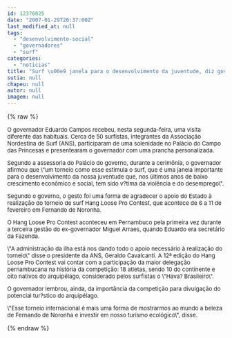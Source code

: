 ```yaml
---
id: 12376025
date: "2007-01-29T20:37:00Z"
last_modified_at: null
tags:
  - "desenvolvimento-social"
  - "governadores"
  - "surf"
categories:
  - "noticias"
title: "Surf \u00e9 janela para o desenvolvimento da juventude, diz governador"
sutia: null
chapeu: null
autor: null
imagem: null
---
```

{% raw %}
<p><FONT size=2></p>
<p><P>O governador Eduardo Campos recebeu, nesta segunda-feira, uma visita diferente das habituais. Cerca de 50 surfistas, integrantes da Associação Nordestina de Surf (ANS), participaram de uma solenidade no Palácio do Campo das Princesas e presentearam o governador com uma prancha personalizada. </P></p>
<p><P>Segundo a assessoria do Palácio do governo, durante a cerimônia, o governador afirmou que \"um torneio como esse estimula o surf, que é uma janela importante para o desenvolvimento da nossa juventude que, nos últimos anos de baixo crescimento econômico e social, tem sido v?tima da violência e do desemprego\". </P></p>
<p><P>Segundo o governo, o gesto foi uma forma de agradecer o apoio do Estado à realização do torneio de surf Hang Loose Pro Contest, que acontece de 6 a 11 de fevereiro em Fernando de Noronha.</P></p>
<p><P>O Hang Loose Pro Contest aconteceu em Pernambuco pela primeira vez durante a terceira gestão do ex-governador Miguel Arraes, quando Eduardo era secretário da Fazenda. </P></p>
<p><P>\"A administração da ilha está nos dando todo o apoio necessário à realização do torneio\" disse o presidente da ANS, Geraldo Cavalcanti. A 12ª edição do Hang Loose Pro Contest vai contar com a participação da maior delegação pernambucana na história da competição: 18 atletas, sendo 10 do continente e oito nativos do arquipélago, considerado pelos surfistas o \"Hava? Brasileiro\".</P></p>
<p><P>O&nbsp;governador lembrou, ainda, da importância da competição para divulgação do potencial tur?stico do arquipélago. </P></p>
<p><P>\"Esse torneio internacional é mais uma forma de mostrarmos ao mundo a beleza de Fernando de Noronha e investir em nosso turismo ecológico\", disse.</P></FONT> </p>
{% endraw %}